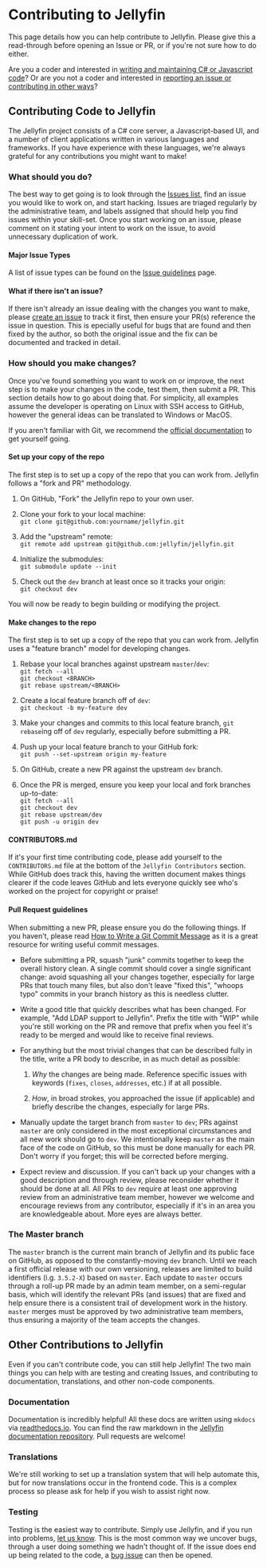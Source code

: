 # Contributing to Jellyfin

This page details how you can help contribute to Jellyfin. Please give this a read-through before opening an Issue or PR, or if you're not sure how to do either.

Are you a coder and interested in [writing and maintaining C# or Javascript code](/developer-docs/contributing#contributing-code-to-jellyfin)? Or are you not a coder and interested in [reporting an issue or contributing in other ways](/developer-docs/contributing#other-contributions-to-jellyfin)?

## Contributing Code to Jellyfin        

The Jellyfin project consists of a C# core server, a Javascript-based UI, and a number of client applications written in various languages and frameworks. If you have experience with these languages, we're always grateful for any contributions you might want to make!

### What should you do?

The best way to get going is to look through the [Issues list](https://github.com/jellyfin/jellyfin/issues), find an issue you would like to work on, and start hacking. Issues are triaged regularly by the administrative team, and labels assigned that should help you find issues within your skill-set. Once you start working on an issue, please comment on it stating your intent to work on the issue, to avoid unnecessary duplication of work.

#### Major Issue Types

A list of issue types can be found on the [Issue guidelines](/developer-docs/issues#issue-labels) page.

#### What if there isn't an issue?

If there isn't already an issue dealing with the changes you want to make, please [create an issue](/developer-docs/issues) to track it first, then ensure your PR(s) reference the issue in question. This is epecially useful for bugs that are found and then fixed by the author, so both the original issue and the fix can be documented and tracked in detail.

### How should you make changes?

Once you've found something you want to work on or improve, the next step is to make your changes in the code, test them, then submit a PR. This section details how to go about doing that. For simplicity, all examples assume the developer is operating on Linux with SSH access to GitHub, however the general ideas can be translated to Windows or MacOS.

If you aren't familiar with Git, we recommend the [official documentation](https://git-scm.com/book/en/v2/Getting-Started-About-Version-Control) to get yourself going.

#### Set up your copy of the repo

The first step is to set up a copy of the repo that you can work from. Jellyfin follows a "fork and PR" methodology.

1. On GitHub, "Fork" the Jellyfin repo to your own user.

1. Clone your fork to your local machine:  
    `git clone git@github.com:yourname/jellyfin.git`

1. Add the "upstream" remote:  
    `git remote add upstream git@github.com:jellyfin/jellyfin.git`
    

1. Initialize the submodules:  
    `git submodule update --init`

1. Check out the `dev` branch at least once so it tracks your origin:  
    `git checkout dev`
    

You will now be ready to begin building or modifying the project.

#### Make changes to the repo

The first step is to set up a copy of the repo that you can work from. Jellyfin uses a "feature branch" model for developing changes.

1. Rebase your local branches against upstream `master`/`dev`:  
    `git fetch --all`  
    `git checkout <BRANCH>`  
    `git rebase upstream/<BRANCH>`  

1. Create a local feature branch off of `dev`:  
    `git checkout -b my-feature dev`

1. Make your changes and commits to this local feature branch, `git rebase`ing off of `dev` regularly, especially before submitting a PR.

1. Push up your local feature branch to your GitHub fork:  
    `git push --set-upstream origin my-feature`

1. On GitHub, create a new PR against the upstream `dev` branch.

1. Once the PR is merged, ensure you keep your local and fork branches up-to-date:  
    `git fetch --all`  
    `git checkout dev`  
    `git rebase upstream/dev`  
    `git push -u origin dev`  

#### CONTRIBUTORS.md

If it's your first time contributing code, please add yourself to the `CONTRIBUTORS.md` file at the bottom of the `Jellyfin Contributors` section. While GitHub does track this, having the written document makes things clearer if the code leaves GitHub and lets everyone quickly see who's worked on the project for copyright or praise!

#### Pull Request guidelines

When submitting a new PR, please ensure you do the following things. If you haven't, please read [How to Write a Git Commit Message](https://chris.beams.io/posts/git-commit/) as it is a great resource for writing useful commit messages.

* Before submitting a PR, squash "junk" commits together to keep the overall history clean. A single commit should cover a single significant change: avoid squashing all your changes together, especially for large PRs that touch many files, but also don't leave "fixed this", "whoops typo" commits in your branch history as this is needless clutter.

* Write a good title that quickly describes what has been changed. For example, "Add LDAP support to Jellyfin". Prefix the title with "WIP" while you're still working on the PR and remove that prefix when you feel it's ready to be merged and would like to receive final reviews.

* For anything but the most trivial changes that can be described fully in the title, write a PR body to describe, in as much detail as possible:

    1. *Why* the changes are being made. Reference specific issues with keywords (`fixes`, `closes`, `addresses`, etc.) if at all possible.

    1. *How*, in broad strokes, you approached the issue (if applicable) and briefly describe the changes, especially for large PRs.

* Manually update the target branch from `master` to `dev`; PRs against `master` are only considered in the most exceptional circumstances and all new work should go to `dev`. We intentionally keep `master` as the main face of the code on GitHub, so this must be done manually for each PR. Don't worry if you forget; this will be corrected before merging.

* Expect review and discussion. If you can't back up your changes with a good description and through review, please reconsider whether it should be done at all. All PRs to `dev` require at least one approving review from an administrative team member, however we welcome and encourage reviews from any contributor, especially if it's in an area you are knowledgeable about. More eyes are always better.

### The Master branch

The `master` branch is the current main branch of Jellyfin and its public face on GitHub, as opposed to the constantly-moving `dev` branch. Until we reach a first official release with our own versioning, releases are limited to build identifiers (i.g. `3.5.2-X`) based on `master`. Each update to `master` occurs through a roll-up PR made by an admin team member, on a semi-regular basis, which will identify the relevant PRs (and issues) that are fixed and help ensure there is a consistent trail of development work in the history. `master` merges must be approved by two administrative team members, thus ensuring a majority of the team accepts the changes.

## Other Contributions to Jellyfin

Even if you can't contribute code, you can still help Jellyfin! The two main things you can help with are testing and creating Issues, and contributing to documentation, translations, and other non-code components.

### Documentation

Documentation is incredibly helpful! All these docs are written using `mkdocs` via [readthedocs.io](https://readthedocs.io). You can find the raw markdown in the [Jellyfin documentation repository](https://github.com/jellyfin/jellyfin-docs). Pull requests are welcome!

### Translations

We're still working to set up a translation system that will help automate this, but for now translations occur in the frontend code. This is a complex process so please ask for help if you wish to assist right now.

### Testing

Testing is the easiest way to contribute. Simply use Jellyfin, and if you run into problems, [let us know](/user-docs/hetting-help). This is the most common way we uncover bugs, through a user doing something we hadn't thought of. If the issue does end up being related to the code, a [bug issue](/developer-docs/issues#reporting-bugs) can then be opened.
